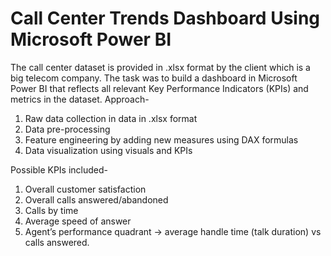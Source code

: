 # Call Center Trends Dashboard Using Microsoft Power BI
The call center dataset is provided in .xlsx format by the client which is a big telecom company. The task was to build a dashboard in Microsoft Power BI that reflects all relevant Key Performance Indicators (KPIs) and metrics in the dataset. 
Approach-
1) Raw data collection in data in .xlsx format
2) Data pre-processing
3) Feature engineering by adding new measures using DAX formulas
4) Data visualization using visuals and KPIs

Possible KPIs included-
1) Overall customer satisfaction
2) Overall calls answered/abandoned
3) Calls by time
4) Average speed of answer
5) Agent’s performance quadrant -> average handle time (talk duration) vs calls answered.
